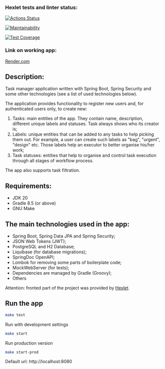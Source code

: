 ### Hexlet tests and linter status:
[![Actions Status](https://github.com/RomanKharkin/java-project-99/actions/workflows/hexlet-check.yml/badge.svg)](https://github.com/RomanKharkin/java-project-99/actions)

[![Maintainability](https://api.codeclimate.com/v1/badges/11584470712929832f75/maintainability)](https://codeclimate.com/github/RomanKharkin/java-project-99/maintainability)

[![Test Coverage](https://api.codeclimate.com/v1/badges/11584470712929832f75/test_coverage)](https://codeclimate.com/github/RomanKharkin/java-project-99/test_coverage)

### Link on working app:
[Render.com](https://java-project-99-n1t9.onrender.com)

## Description:

Task manager application written with Spring Boot, Spring Security and some other technologies (see a list of used technologies below).

The application provides functionality to register new users and, for authenticated users only, to create new:

1) Tasks: main entities of the app. They contain name, description, different unique labels and statuses. Task always shows who its creator is;
2) Labels: unique entities that can be added to any tasks to help picking them out. For example, a user can create such labels as "bag", "urgent", "design" etc. Those labels help an executor to better organise his/her work;
3) Task statuses: entities that help to organise and control task execution through all stages of workflow process.

The app also supports task filtration.

## Requirements:

* JDK 20
* Gradle 8.5 (or above)
* GNU Make

## The main technologies used in the app:

* Spring Boot, Spring Data JPA and Spring Security;
* JSON Web Tokens (JWT);
* PostgreSQL and H2 Database;
* Liquibase (for database migrations);
* SpringDoc OpenAPI;
* Lombok for removing some parts of boilerplate code;
* MockWebServer (for tests);
* Dependencies are managed by Gradle (Groovy);
* Others

Attention: fronted part of the project was provided by [Hexlet](https://ru.hexlet.io).

## Run the app

``` zsh
make test
```

Run with development settings
``` zsh
make start
```

Run production version
```zsh
make start-prod
```
Default url: http://localhost:8080
